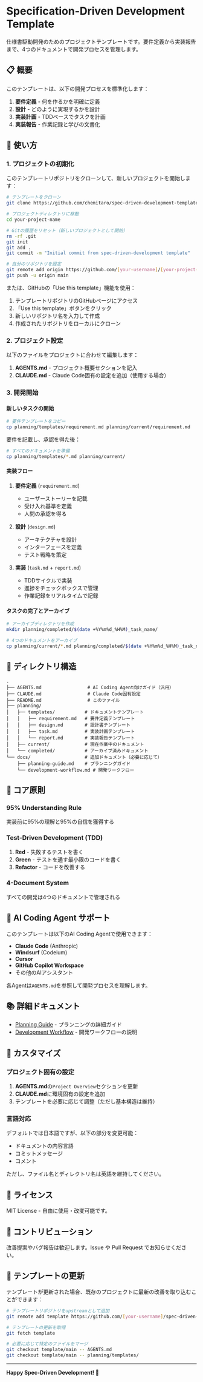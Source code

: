 # Specification-Driven Development Template

仕様書駆動開発のためのプロジェクトテンプレートです。要件定義から実装報告まで、4つのドキュメントで開発プロセスを管理します。

## 📋 概要

このテンプレートは、以下の開発プロセスを標準化します：

1. **要件定義** - 何を作るかを明確に定義
2. **設計** - どのように実現するかを設計
3. **実装計画** - TDDベースでタスクを計画
4. **実装報告** - 作業記録と学びの文書化

## 🚀 使い方

### 1. プロジェクトの初期化

このテンプレートリポジトリをクローンして、新しいプロジェクトを開始します：

```bash
# テンプレートをクローン
git clone https://github.com/chemitaro/spec-driven-development-template.git your-project-name

# プロジェクトディレクトリに移動
cd your-project-name

# Gitの履歴をリセット（新しいプロジェクトとして開始）
rm -rf .git
git init
git add .
git commit -m "Initial commit from spec-driven-development template"

# 自分のリポジトリを設定
git remote add origin https://github.com/[your-username]/[your-project-name].git
git push -u origin main
```

または、GitHubの「Use this template」機能を使用：

1. テンプレートリポジトリのGitHubページにアクセス
2. 「Use this template」ボタンをクリック
3. 新しいリポジトリ名を入力して作成
4. 作成されたリポジトリをローカルにクローン

### 2. プロジェクト設定

以下のファイルをプロジェクトに合わせて編集します：

1. **AGENTS.md** - プロジェクト概要セクションを記入
2. **CLAUDE.md** - Claude Code固有の設定を追加（使用する場合）

### 3. 開発開始

#### 新しいタスクの開始

```bash
# 要件テンプレートをコピー
cp planning/templates/requirement.md planning/current/requirement.md
```

要件を記載し、承認を得た後：

```bash
# すべてのドキュメントを準備
cp planning/templates/*.md planning/current/
```

#### 実装フロー

1. **要件定義** (`requirement.md`)
   - ユーザーストーリーを記載
   - 受け入れ基準を定義
   - 人間の承認を得る

2. **設計** (`design.md`)
   - アーキテクチャを設計
   - インターフェースを定義
   - テスト戦略を策定

3. **実装** (`task.md` + `report.md`)
   - TDDサイクルで実装
   - 進捗をチェックボックスで管理
   - 作業記録をリアルタイムで記録

#### タスクの完了とアーカイブ

```bash
# アーカイブディレクトリを作成
mkdir planning/completed/$(date +%Y%m%d_%H%M)_task_name/

# 4つのドキュメントをアーカイブ
cp planning/current/*.md planning/completed/$(date +%Y%m%d_%H%M)_task_name/
```

## 📂 ディレクトリ構造

```
.
├── AGENTS.md                 # AI Coding Agent向けガイド（汎用）
├── CLAUDE.md                 # Claude Code固有設定
├── README.md                 # このファイル
├── planning/
│   ├── templates/           # ドキュメントテンプレート
│   │   ├── requirement.md   # 要件定義テンプレート
│   │   ├── design.md        # 設計書テンプレート
│   │   ├── task.md          # 実装計画テンプレート
│   │   └── report.md        # 実装報告テンプレート
│   ├── current/             # 現在作業中のドキュメント
│   └── completed/           # アーカイブ済みドキュメント
└── docs/                    # 追加ドキュメント（必要に応じて）
    ├── planning-guide.md    # プランニングガイド
    └── development-workflow.md # 開発ワークフロー
```

## 🎯 コア原則

### 95% Understanding Rule
実装前に95%の理解と95%の自信を獲得する

### Test-Driven Development (TDD)
1. **Red** - 失敗するテストを書く
2. **Green** - テストを通す最小限のコードを書く  
3. **Refactor** - コードを改善する

### 4-Document System
すべての開発は4つのドキュメントで管理される

## 🤖 AI Coding Agent サポート

このテンプレートは以下のAI Coding Agentで使用できます：

- **Claude Code** (Anthropic)
- **Windsurf** (Codeium)
- **Cursor**
- **GitHub Copilot Workspace**
- その他のAIアシスタント

各Agentは`AGENTS.md`を参照して開発プロセスを理解します。

## 📚 詳細ドキュメント

- [Planning Guide](docs/planning-guide.md) - プランニングの詳細ガイド
- [Development Workflow](docs/development-workflow.md) - 開発ワークフローの説明

## 🔧 カスタマイズ

### プロジェクト固有の設定

1. **AGENTS.md**の`Project Overview`セクションを更新
2. **CLAUDE.md**に環境固有の設定を追加
3. テンプレートを必要に応じて調整（ただし基本構造は維持）

### 言語対応

デフォルトでは日本語ですが、以下の部分を変更可能：
- ドキュメントの内容言語
- コミットメッセージ
- コメント

ただし、ファイル名とディレクトリ名は英語を維持してください。

## 📄 ライセンス

MIT License - 自由に使用・改変可能です。

## 🤝 コントリビューション

改善提案やバグ報告は歓迎します。Issue や Pull Request でお知らせください。

## 🔄 テンプレートの更新

テンプレートが更新された場合、既存のプロジェクトに最新の改善を取り込むことができます：

```bash
# テンプレートリポジトリをupstreamとして追加
git remote add template https://github.com/[your-username]/spec-driven-development-template.git

# テンプレートの更新を取得
git fetch template

# 必要に応じて特定のファイルをマージ
git checkout template/main -- AGENTS.md
git checkout template/main -- planning/templates/
```

---

**Happy Spec-Driven Development! 🚀**